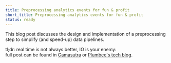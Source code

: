```yaml
---
title: Preprocessing analytics events for fun & profit
short_title: Preprocessing analytics events for fun & profit 
status: ready
---
```



This blog post discusses the design and implementation of a preprocessing step to simplify (and speed-up) data pipelines.  

tl;dr: real time is not always better, IO is your enemy:   
full post can be found in [Gamasutra](http://www.gamasutra.com/blogs/ThanosTintinidis/20150824/251946/Preprocessing_Analytics_Events.php) or [Plumbee's tech blog](http://engineering.plumbee.com/blog/2015/08/25/preprocessing-analytics-events/).